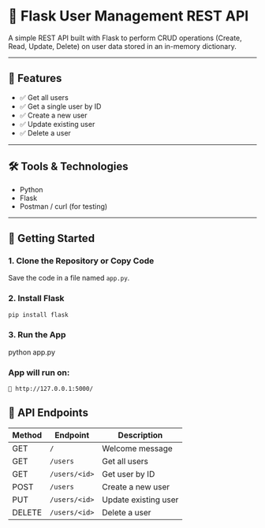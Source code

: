 # 🧪 Flask User Management REST API

A simple REST API built with Flask to perform CRUD operations (Create, Read, Update, Delete) on user data stored in an in-memory dictionary.

---

## 📌 Features

- ✅ Get all users
- ✅ Get a single user by ID
- ✅ Create a new user
- ✅ Update existing user
- ✅ Delete a user

---

## 🛠️ Tools & Technologies

- Python
- Flask
- Postman / curl (for testing)

---

## 🚀 Getting Started

### 1. Clone the Repository or Copy Code

Save the code in a file named `app.py`.

### 2. Install Flask

```bash
pip install flask
```
### 3. Run the App

python app.py

### App will run on:

```
📍 http://127.0.0.1:5000/
```

## 🧪 API Endpoints

| Method | Endpoint       | Description            |
|--------|----------------|------------------------|
| GET    | `/`            | Welcome message        |
| GET    | `/users`       | Get all users          |
| GET    | `/users/<id>`  | Get user by ID         |
| POST   | `/users`       | Create a new user      |
| PUT    | `/users/<id>`  | Update existing user   |
| DELETE | `/users/<id>`  | Delete a user          |
